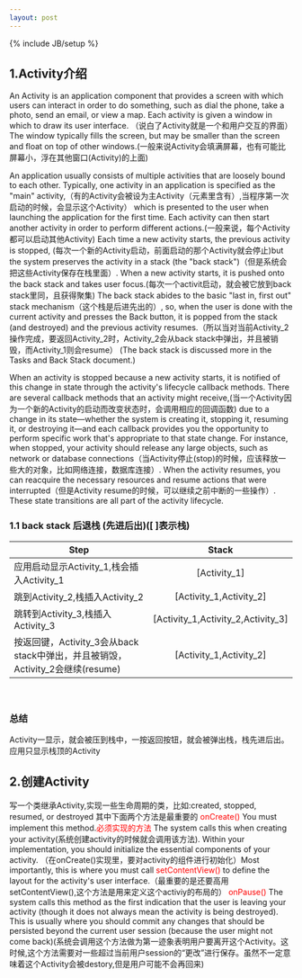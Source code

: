 ```yaml
---
layout: post
---
```

{% include JB/setup %}


## 1.Activity介绍 ##

An Activity is an application component that provides a screen with which users can interact in order to do something, such as dial the phone, take a photo, send an email, or view a map. Each activity is given a window in which to draw its user interface. （说白了Activity就是一个和用户交互的界面） The window typically fills the screen, but may be smaller than the screen and float on top of other windows.(一般来说Activity会填满屏幕，也有可能比屏幕小，浮在其他窗口(Activity)的上面)

An application usually consists of multiple activities that are loosely bound to each other. Typically, one activity in an application is specified as the "main" activity,（有的Activity会被设为主Activity（<Activiy>元素里含有<intent-filter>）,当程序第一次启动的时候，会显示这个Activity） which is presented to the user when launching the application for the first time. Each activity can then start another activity in order to perform different actions.(一般来说，每个Activity都可以启动其他Activity) Each time a new activity starts, the previous activity is stopped, (每次一个新的Activity启动，前面启动的那个Activity就会停止)but the system preserves the activity in a stack (the "back stack")（但是系统会把这些Activity保存在栈里面）. When a new activity starts, it is pushed onto the back stack and takes user focus.(每次一个activit启动，就会被它放到back stack里同，且获得聚集) The back stack abides to the basic "last in, first out" stack mechanism（这个栈是后进先出的）, so, when the user is done with the current activity and presses the Back button, it is popped from the stack (and destroyed) and the previous activity resumes.（所以当对当前Activity_2操作完成，要返回Activity_2时，Activity_2会从back stack中弹出，并且被销毁，而Activity_1则会resume） (The back stack is discussed more in the Tasks and Back Stack document.)

When an activity is stopped because a new activity starts, it is notified of this change in state through the activity's lifecycle callback methods. There are several callback methods that an activity might receive,(当一个Activity因为一个新的Activity的启动而改变状态时，会调用相应的回调函数) due to a change in its state—whether the system is creating it, stopping it, resuming it, or destroying it—and each callback provides you the opportunity to perform specific work that's appropriate to that state change. For instance, when stopped, your activity should release any large objects, such as network or database connections（当Activity停止(stop)的时候，应该释放一些大的对象，比如网络连接，数据库连接）. When the activity resumes, you can reacquire the necessary resources and resume actions that were interrupted（但是Activity resume的时候，可以继续之前中断的一些操作）. These state transitions are all part of the activity lifecycle.


### 1.1  back stack 后退栈 (先进后出)([ ]表示栈)

| Step        | Stack           
| ------------- |:-------------:|
| 应用启动显示Activity_1,栈会插入Activity_1| [Activity_1]  
| 跳到Activity_2,栈插入Activity_2|[Activity_1,Activity_2]  
| 跳转到Activity_3,栈插入Activity_3|[Activity_1,Activity_2,Activity_3]       
| 按返回键，Activity_3会从back stack中弹出，并且被销毁，Activity_2会继续(resume)| [Activity_1,Activity_2]         
　　

### 总结 ###
Activity一显示，就会被压到栈中，一按返回按钮，就会被弹出栈，栈先进后出。应用只显示栈顶的Activity

## 2.创建Activity

写一个类继承Activity,实现一些生命周期的类，比如:created, stopped, resumed, or destroyed
其中下面两个方法是最重要的
 <font color='red'>onCreate()</font>
You must implement this method.<font color='red'>必须实现的方法</font> The system calls this when creating your activity(系统创建activity的时候就会调用该方法). Within your implementation, you should initialize the essential components of your activity. （在onCreate()实现里，要对activity的组件进行初始化）Most importantly, this is where you must call <font color='red'>setContentView()</font> to define the layout for the activity's user interface.（最重要的是还要高用setContentView(),这个方法是用来定义这个activiy的布局的）
<font color='red'>onPause()</font>
The system calls this method as the first indication that the user is leaving your activity (though it does not always mean the activity is being destroyed). This is usually where you should commit any changes that should be persisted beyond the current user session (because the user might not come back)(系统会调用这个方法做为第一迹象表明用户要离开这个Activity。这时候,这个方法需要对一些超过当前用户session的“更改”进行保存。虽然不一定意味着这个Activity会被destory,但是用户可能不会再回来)
